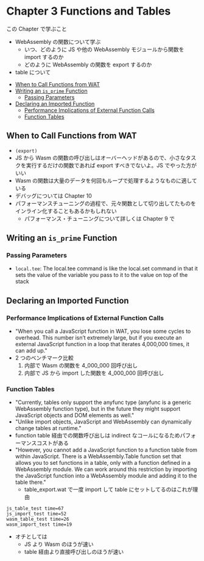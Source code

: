 # Chapter 3 Functions and Tables

この Chapter で学ぶこと

- WebAssembly の関数について学ぶ
  - いつ、どのように JS や他の WebAssembly モジュールから関数を import するのか
  - どのように WebAssembly の関数を export するのか
- table について

<!-- TOC -->

- [When to Call Functions from WAT](#when-to-call-functions-from-wat)
- [Writing an `is_prime` Function](#writing-an-is_prime-function)
  - [Passing Parameters](#passing-parameters)
- [Declaring an Imported Function](#declaring-an-imported-function)
  - [Performance Implications of External Function Calls](#performance-implications-of-external-function-calls)
  - [Function Tables](#function-tables)

<!-- /TOC -->

## When to Call Functions from WAT

- `(export)`
- JS から Wasm の関数の呼び出しはオーバーヘッドがあるので、小さなタスクを実行するだけの関数であれば export すべきでないよ。JS でやった方がいい
- Wasm の関数は大量のデータを何回もループで処理するようなものに適している
- デバッグについては Chapter 10
- パフォーマンスチューニングの過程で、元々関数として切り出してたものをインライン化することもあるかもしれない
  - パフォーマンス・チューニングについて詳しくは Chapter 9 で

## Writing an `is_prime` Function

### Passing Parameters

- `local.tee`: The local.tee command is like the local.set command in that it sets the value of the variable you pass to it to the value on top of the stack

## Declaring an Imported Function

### Performance Implications of External Function Calls

- "When you call a JavaScript function
  in WAT, you lose some cycles to overhead. This number isn’t extremely large, but if you execute an external JavaScript function in a loop that iterates 4,000,000 times, it can add up."
- 2 つのベンチマーク比較
  1. 内部で Wasm の関数を 4_000_000 回呼び出し
  2. 内部で JS から import した関数を 4_000_000 回呼び出し

### Function Tables

- "Currently, tables only support the anyfunc type (anyfunc is a generic WebAssembly function type), but in the future they might support JavaScript objects and DOM elements as well."
- "Unlike import objects, JavaScript and WebAssembly can dynamically change tables at runtime."
- function table 経由での関数呼び出しは indirect なコールになるためパフォーマンスコストがある
- "However, you cannot add a JavaScript function to a function table from within JavaScript. There is a WebAssembly.Table function set that allows you to set functions in a table, only with a function defined in a WebAssembly module. We can work around this restriction by importing the JavaScript function into a WebAssembly module and adding it to the table there."
  - table_export.wat で一度 import して table にセットしてるのはこれが理由

```
js_table_test time=67
js_import_test time=52
wasm_table_test time=26
wasm_import_test time=19
```

- オチとしては
  - JS より Wasm のほうが速い
  - table 経由より直接呼び出しのほうが速い
